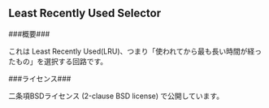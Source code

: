Least Recently Used Selector
----------------------------

###概要###

これは Least Recently Used(LRU)、つまり「使われてから最も長い時間が経ったもの」を選択する回路です。

###ライセンス###

二条項BSDライセンス (2-clause BSD license) で公開しています。

